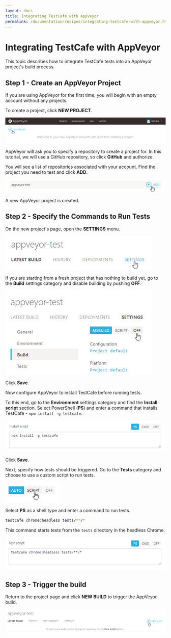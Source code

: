 ```yaml
---
layout: docs
title: Integrating TestCafe with AppVeyor
permalink: /documentation/recipes/integrating-testcafe-with-appveyor.html
---
```

# Integrating TestCafe with AppVeyor

This topic describes how to integrate TestCafe tests into an AppVeyor project's build process.

## Step 1 - Create an AppVeyor Project

If you are using AppVeyor for the first time, you will begin with an empty account without any projects.

To create a project, click **NEW PROJECT**.

![Creating a new project](../../images/appveyor/new-project.png)

AppVeyor will ask you to specify a repository to create a project for. In this tutorial, we will use a GitHub repository, so click **GitHub** and authorize.

You will see a list of repositories associated with your account. Find the project you need to test and click **ADD**.

![Adding a GitHub project](../../images/appveyor/add-project.png)

A new AppVeyor project is created.

## Step 2 - Specify the Commands to Run Tests

On the new project's page, open the **SETTINGS** menu.

![Open the Settings Menu](../../images/appveyor/open-settings.png)

If you are starting from a fresh project that has nothing to build yet, go to the **Build** settings category and disable building by pushing **OFF**.

![Disable building](../../images/appveyor/disable-build.png)

Click **Save**.

Now configure AppVeyor to install TestCafe before running tests.

To this end, go to the **Environment** settings category and find the **Install script** section. Select PowerShell (**PS**) and enter a command that installs TestCafe - `npm install -g testcafe`.

![Install TestCafe](../../images/appveyor/add-install-script.png)

Click **Save**.

Next, specify how tests should be triggered. Go to the **Tests** category and choose to use a custom script to run tests.

![Choose to use a script to run tests](../../images/appveyor/choose-to-use-script.png)

Select **PS** as a shell type and enter a command to run tests.

```sh
testcafe chrome:headless tests/**/*
```

This command starts tests from the `tests` directory in the headless Chrome.

![Enter test run commands](../../images/appveyor/enter-commands.png)

## Step 3 - Trigger the build

Return to the project page and click **NEW BUILD** to trigger the AppVeyor build.

![Start a new build](../../images/appveyor/trigger-build.png)